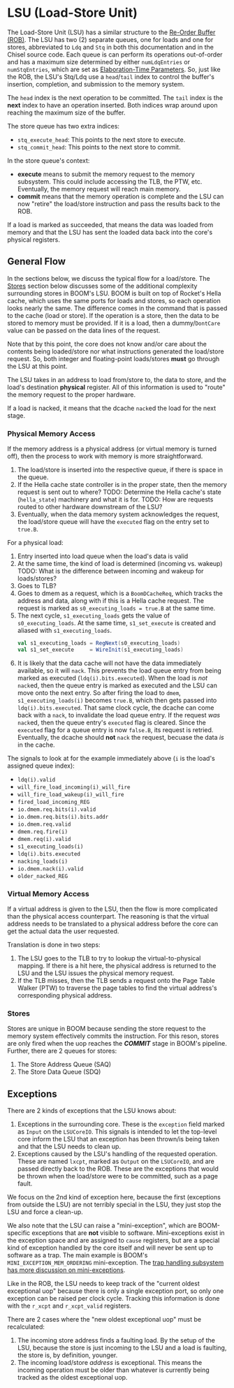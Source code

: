 # LSU (Load-Store Unit)

The Load-Store Unit (LSU) has a similar structure to the [Re-Order Buffer (ROB)](./rob.md).
The LSU has two (2) separate queues, one for loads and one for stores, abbreviated to `Ldq` and `Stq` in both this documentation and in the Chisel source code.
Each queue is can perform its operations out-of-order and has a maximum size determined by either `numLdqEntries` or `numStqEntries`, which are set as [Elaboration-Time Parameters](../elaboration-time/parameters.md).
So, just like the ROB, the LSU's Stq/Ldq use a `head`/`tail` index to control the buffer's insertion, completion, and submission to the memory system.

The `head` index is the next operation to be committed.
The `tail` index is the **next** index to have an operation inserted.
Both indices wrap around upon reaching the maximum size of the buffer.

The store queue has two extra indices:
  * `stq_execute_head`: This points to the next store to execute.
  * `stq_commit_head`: This points to the next store to commit.

In the store queue's context:
  * **execute** means to submit the memory request to the memory subsystem.
    This could include accessing the TLB, the PTW, etc.
    Eventually, the memory request will reach main memory.
  * **commit** means that the memory operation is complete and the LSU can now "retire" the load/store instruction and pass the results back to the ROB.

If a load is marked as succeeded, that means the data was loaded from memory and that the LSU has sent the loaded data back into the core's physical registers.

## General Flow
In the sections below, we discuss the typical flow for a load/store.
The [Stores](#stores) section below discusses some of the additional complexity surrounding stores in BOOM's LSU.
BOOM is built on top of Rocket's Hella cache, which uses the same ports for loads and stores, so each operation looks nearly the same.
The difference comes in the command that is passed to the cache (load or store).
If the operation is a store, then the data to be stored to memory must be provided.
If it is a load, then a dummy/`DontCare` value can be passed on the data lines of the request.

Note that by this point, the core does not know and/or care about the contents being loaded/store nor what instructions generated the load/store request.
So, both integer and floating-point loads/stores **must** go through the LSU at this point.

The LSU takes in an address to load from/store to, the data to store, and the load's destination **physical** register.
All of this information is used to "route" the memory request to the proper hardware.

If a load is nacked, it means that the dcache `nack`ed the load for the next stage.

### Physical Memory Access
If the memory address is a physical address (or virtual memory is turned off), then the process to work with memory is more straightforward.
  1. The load/store is inserted into the respective queue, if there is space in the queue.
  2. If the Hella cache state controller is in the proper state, then the memory request is sent out to where?
     TODO: Determine the Hella cache's state (`hella_state`) machinery and what it is for.
     TODO: How are requests routed to other hardware downstream of the LSU?
  3. Eventually, when the data memory system acknowledges the request, the load/store queue will have the `executed` flag on the entry set to `true.B`.

For a physical load:
  1. Entry inserted into load queue when the load's data is valid
  2. At the same time, the kind of load is determined (incoming vs. wakeup)
     TODO: What is the difference between incoming and wakeup for loads/stores?
  3. Goes to TLB?
  4. Goes to dmem as a request, which is a `BoomDCacheReq`, which tracks the address and data, along with if this is a Hella cache request.
     The request is marked as `s0_executing_loads = true.B` at the same time.
  5. The next cycle, `s1_executing_loads` gets the value of `s0_executing_loads`.
     At the same time, `s1_set_execute` is created and aliased with `s1_executing_loads`.
     ```scala
     val s1_executing_loads = RegNext(s0_executing_loads)
     val s1_set_execute     = WireInit(s1_executing_loads)
     ```
  6. It is likely that the data cache will not have the data immediately available, so it will `nack`.
     This prevents the load queue entry from being marked as executed (`ldq(i).bits.executed`).
     When the load is *not* `nack`ed, then the queue entry is marked as executed and the LSU can move onto the next entry.
     So after firing the load to `dmem`, `s1_executing_loads(i)` becomes `true.B`, which then gets passed into `ldq(i).bits.executed`.
     That same clock cycle, the dcache can come back with a `nack`, to invalidate the load queue entry.
     If the request *was* `nack`ed, then the queue entry's `executed` flag is cleared.
     Since the `executed` flag for a queue entry is now `false.B`, its request is retried.
     Eventually, the dcache should **not** `nack` the request, becuase the data *is* in the cache.

The signals to look at for the example immediately above (`i` is the load's assigned queue index):
  * `ldq(i).valid`
  * `will_fire_load_incoming(i)_will_fire`
  * `will_fire_load_wakeup(i)_will_fire`
  * `fired_load_incoming_REG`
  * `io.dmem.req.bits(i).valid`
  * `io.dmem.req.bits(i).bits.addr`
  * `io.dmem.req.valid`
  * `dmem.req.fire(i)`
  * `dmem.req(i).valid`
  * `s1_executing_loads(i)`
  * `ldq(i).bits.executed`
  * `nacking_loads(i)`
  * `io.dmem.nack(i).valid`
  * `older_nacked_REG`

### Virtual Memory Access
If a virtual address is given to the LSU, then the flow is more complicated than the physical access counterpart.
The reasoning is that the virtual address needs to be translated to a physical address before the core can get the actual data the user requested.

Translation is done in two steps:
  1. The LSU goes to the TLB to try to lookup the virtual-to-physical mapping.
     If there is a hit here, the physical address is returned to the LSU and the LSU issues the physical memory request.
  2. If the TLB misses, then the TLB sends a request onto the Page Table Walker (PTW) to traverse the page tables to find the virtual address's corresponding physical address.

### Stores
Stores are unique in BOOM because sending the store request to the memory system effectively commits the instruction.
For this reson, stores are only fired when the uop reaches the ***COMMIT*** stage in BOOM's pipeline.
Further, there are 2 queues for stores:
  1. The Store Address Queue (SAQ)
  2. The Store Data Queue (SDQ)

## Exceptions
There are 2 kinds of exceptions that the LSU knows about:
  1. Exceptions in the surrounding core.
     These is the `exception` field marked as `Input` on the `LSUCoreIO`.
     This signals is intended to let the top-level core inform the LSU that an exception has been thrown/is being taken and that the LSU needs to clean up.
  2. Exceptions caused by the LSU's handling of the requested operation.
     These are named `lxcpt`, marked as `Output` on the `LSUCoreIO`, and are passed directly back to the ROB.
     These are the exceptions that would be thrown when the load/store were to be committed, such as a page fault.

We focus on the 2nd kind of exception here, because the first (exceptions from outside the LSU) are not terribly special in the LSU, they just stop the LSU and force a clean-up.

We also note that the LSU can raise a "mini-exception", which are BOOM-specific exceptions that are **not** visible to software.
Mini-exceptions exist in the exception space and are assigned to `cause` registers, but are a special kind of exception handled by the core itself and will never be sent up to software as a trap.
The main example is BOOM's `MINI_EXCEPTION_MEM_ORDERING` mini-exception.
The [trap handling subsystem has more discussion on mini-exceptions](../subsystems/trap-handling.md#mini-exceptions).

Like in the ROB, the LSU needs to keep track of the "current oldest exceptional uop" because there is only a single exception port, so only one exception can be raised per clock cycle.
Tracking this information is done with the `r_xcpt` and `r_xcpt_valid` registers.

There are 2 cases where the "new oldest exceptional uop" must be recalculated:
  1. The incoming store address finds a faulting load.
     By the setup of the LSU, because the store is just incoming to the LSU and a load is faulting, the store is, by definition, younger.
  2. The incoming load/store *address* is exceptional.
     This means the incoming operation must be older than whatever is currently being tracked as the oldest exceptional uop.
